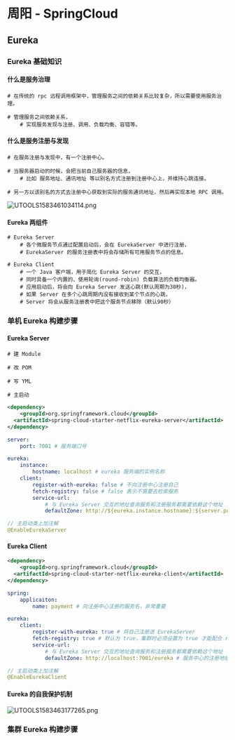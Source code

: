 # 周阳 - SpringCloud

## Eureka

### Eureka 基础知识

#### 什么是服务治理

```shell
# 在传统的 rpc 远程调用框架中，管理服务之间的依赖关系比较复杂，所以需要使用服务治理。

# 管理服务之间依赖关系，
	# 实现服务发现与注册、调用、负载均衡、容错等。
```

#### 什么是服务注册与发现

```shell
# 在服务注册与发现中，有一个注册中心。

# 当服务器启动的时候，会把当前自己服务器的信息，
	# 比如 服务地址、通讯地址 等以别名方式注册到注册中心上，并维持心跳连接。	
	
# 另一方以该别名的方式去注册中心获取到实际的服务通讯地址，然后再实现本地 RPC 调用。
```

![UTOOLS1583461034114.png](http://yanxuan.nosdn.127.net/9e34edec94218185cc5059450cb65ca3.png)

#### Eureka 两组件

```shell
# Eureka Server
	# 各个微服务节点通过配置启动后，会在 EurekaServer 中进行注册，
	# EurekaServer 的服务注册表中将会存储所有可用服务节点的信息。
	
# Eureka Client
	# 一个 Java 客户端，用于简化 Eureka Server 的交互，
	# 同时具备一个内置的、使用轮询(round-robin) 负载算法的负载均衡器。
	# 应用启动后，将会向 Eureka Server 发送心跳(默认周期为30秒)，
	# 如果 Server 在多个心跳周期内没有接收到某个节点的心跳，
	# Server 将会从服务注册表中把这个服务节点移除（默认90秒）
```

### 单机 Eureka 构建步骤

#### Eureka Server

```shell
# 建 Module

# 改 POM

# 写 YML

# 主启动
```

```xml
<dependency>
	<groupId>org.springframework.cloud</groupId>
  <artifactId>spring-cloud-starter-netflix-eureka-server</artifactId>
</dependency>
```

```yaml
server:
	port: 7001 # 服务端口号

eureka:
	instance:
		hostname: localhost # eureka 服务端的实例名称
	client:
		register-with-eureka: false # 不向注册中心注册自己
		fetch-registry: false # false 表示不需要去检索服务
		service-url:
			# 与 Eureka Server 交互的地址查询服务和注册服务都需要依赖这个地址
			defaultZone: http://${eureka.instance.hostname}:${server.port}/eureka/
```

```java
// 主启动类上加注解
@EnableEurekaServer
```

#### Eureka Client

```xml
<dependency>
	<groupId>org.springframework.cloud</groupId>
  <artifactId>spring-cloud-starter-netflix-eureka-client</artifactId>
</dependency>
```

```yaml
spring:
	applicaiton:
		name: payment # 向注册中心注册的服务名，非常重要

eureka:
	client:
		register-with-eureka: true # 将自己注册进 EurekaServer
		fetch-registry: true # 默认为 true，集群时必须设置为 true 才能配合 ribbon 负载均衡
		service-url:
			# 与 Eureka Server 交互的地址查询服务和注册服务都需要依赖这个地址
			defaultZone: http://localhost:7001/eureka # 服务中心的注册地址
```

```java
// 主启动类上加注解
@EnableEurekaClient
```

#### Eureka 的自我保护机制

![UTOOLS1583463177265.png](http://yanxuan.nosdn.127.net/8ec3afd579eeadcc8ba219f6c0673fd7.png)

### 集群 Eureka 构建步骤

```

```

